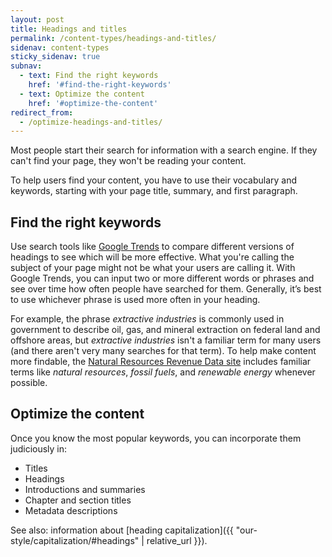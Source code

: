 ```yaml
---
layout: post
title: Headings and titles
permalink: /content-types/headings-and-titles/
sidenav: content-types
sticky_sidenav: true
subnav:
  - text: Find the right keywords
    href: '#find-the-right-keywords'
  - text: Optimize the content
    href: '#optimize-the-content'
redirect_from:
  - /optimize-headings-and-titles/
---
```


Most people start their search for information with a search engine. If they can't find your page, they won't be reading your content.

To help users find your content, you have to use their vocabulary and keywords, starting with your page title, summary, and first paragraph.

## Find the right keywords

Use search tools like [Google Trends](https://www.google.com/trends/) to compare different versions of headings to see which will be more effective. What you're calling the subject of your page might not be what your users are calling it. With Google Trends, you can input two or more different words or phrases and see over time how often people have searched for them. Generally, it’s best to use whichever phrase is used more often in your heading.

For example, the phrase _extractive industries_ is commonly used in government to describe oil, gas, and mineral extraction on federal land and offshore areas, but _extractive industries_ isn't a familiar term for many users (and there aren't very many searches for that term). To help make content more findable, the [Natural Resources Revenue Data site](https://revenuedata.doi.gov/) includes familiar terms like _natural resources_, _fossil fuels_, and _renewable energy_ whenever possible.

## Optimize the content

Once you know the most popular keywords, you can incorporate them judiciously in:

* Titles
* Headings
* Introductions and summaries
* Chapter and section titles
* Metadata descriptions

See also: information about [heading capitalization]({{ "our-style/capitalization/#headings" | relative_url }}).
